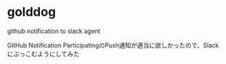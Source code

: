 # golddog
github notification to slack agent

GitHub Notification ParticipatingのPush通知が適当に欲しかったので、Slackにぶっこむようにしてみた
